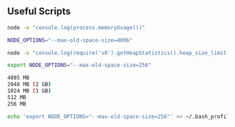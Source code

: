 ## Useful Scripts

```bash
node -e "console.log(process.memoryUsage())"
```

```bash
NODE_OPTIONS="--max-old-space-size=4096"
```

```bash
node -e "console.log(require('v8').getHeapStatistics().heap_size_limit / 1024 / 1024 + ' MB')"
```

```bash
export NODE_OPTIONS="--max-old-space-size=256"

4095 MB
2048 MB (2 GB)
1024 MB (1 GB)
512 MB
256 MB
```

```bash
echo 'export NODE_OPTIONS="--max-old-space-size=256"' >> ~/.bash_profile
```
